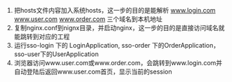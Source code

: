 
1. 把hosts文件内容加入系统hosts，这一步的目的是能解析
www.login.com www.user.com www.order.com 三个域名到本机地址
2. 复制nginx.conf到nignx目录，并启动nginx，这一步的目的是直接访问域名就能跳转到对应的工程
3. 运行sso-login 下的 LoginApplication, sso-order 下的OrderApplication，sso-user下的UserApplication
4. 浏览器访问www.user.com或www.order.com，会跳转到www.login.com并自动登陆后返回www.user.com首页，显示当前的session 
